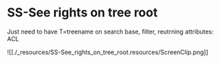 # SS-See rights on tree root

Just need to have T=treename on search base, filter, reutrning attributes: ACL

![[./_resources/SS-See_rights_on_tree_root.resources/ScreenClip.png]]
